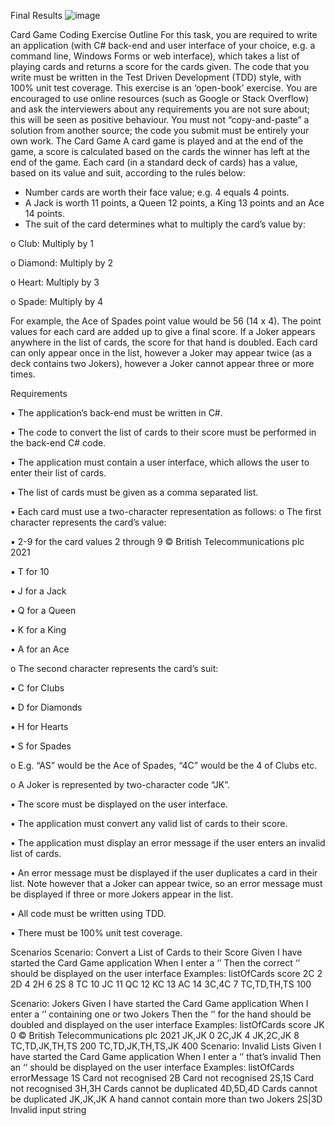 Final Results
![image](https://github.com/Thompson0109/PlayingCardsKata/assets/139117477/412d673e-231b-4ab9-91c5-b652cb18ceee)


Card Game Coding Exercise
Outline
For this task, you are required to write an application (with C# back-end and user interface of your
choice, e.g. a command line, Windows Forms or web interface), which takes a list of playing cards
and returns a score for the cards given.
The code that you write must be written in the Test Driven Development (TDD) style, with 100% unit
test coverage.
This exercise is an ‘open-book’ exercise. You are encouraged to use online resources (such as
Google or Stack Overflow) and ask the interviewers about any requirements you are not sure about;
this will be seen as positive behaviour.
You must not “copy-and-paste” a solution from another source; the code you submit must be
entirely your own work.
The Card Game
A card game is played and at the end of the game, a score is calculated based on the cards the
winner has left at the end of the game. Each card (in a standard deck of cards) has a value, based on
its value and suit, according to the rules below:
- Number cards are worth their face value; e.g. 4 equals 4 points.
- A Jack is worth 11 points, a Queen 12 points, a King 13 points and an Ace 14 points.
- The suit of the card determines what to multiply the card’s value by:

o Club: Multiply by 1

o Diamond: Multiply by 2

o Heart: Multiply by 3

o Spade: Multiply by 4

For example, the Ace of Spades point value would be 56 (14 x 4).
The point values for each card are added up to give a final score. If a Joker appears anywhere in the
list of cards, the score for that hand is doubled.
Each card can only appear once in the list, however a Joker may appear twice (as a deck contains
two Jokers), however a Joker cannot appear three or more times.

Requirements

• The application’s back-end must be written in C#.

• The code to convert the list of cards to their score must be performed in the back-end C#
code.

• The application must contain a user interface, which allows the user to enter their list of
cards.

• The list of cards must be given as a comma separated list.

• Each card must use a two-character representation as follows:
o The first character represents the card’s value:

▪ 2-9 for the card values 2 through 9
© British Telecommunications plc 2021

▪ T for 10

▪ J for a Jack

▪ Q for a Queen

▪ K for a King

▪ A for an Ace

o The second character represents the card’s suit:

▪ C for Clubs

▪ D for Diamonds

▪ H for Hearts

▪ S for Spades

o E.g. “AS” would be the Ace of Spades, “4C” would be the 4 of Clubs etc.

o A Joker is represented by two-character code “JK”.

• The score must be displayed on the user interface.

• The application must convert any valid list of cards to their score.

• The application must display an error message if the user enters an invalid list of cards.

• An error message must be displayed if the user duplicates a card in their list. Note however
that a Joker can appear twice, so an error message must be displayed if three or more Jokers
appear in the list.

• All code must be written using TDD.

• There must be 100% unit test coverage.

Scenarios
Scenario: Convert a List of Cards to their Score
Given I have started the Card Game application
When I enter a ‘<listOfCards>’
Then the correct ‘<score>’ should be displayed on the user interface
Examples:
listOfCards score
2C 2
2D 4
2H 6
2S 8
TC 10
JC 11
QC 12
KC 13
AC 14
3C,4C 7
TC,TD,TH,TS 100


Scenario: Jokers
Given I have started the Card Game application
When I enter a ‘<listOfCards>’ containing one or two Jokers
Then the ‘<score>’ for the hand should be doubled and displayed on the user interface
Examples:
listOfCards score
JK 0
© British Telecommunications plc 2021
JK,JK 0
2C,JK 4
JK,2C,JK 8
TC,TD,JK,TH,TS 200
TC,TD,JK,TH,TS,JK 400
Scenario: Invalid Lists
Given I have started the Card Game application
When I enter a ‘<listOfCards>’ that’s invalid
Then an ‘<errorMessage>’ should be displayed on the user interface
Examples:
listOfCards errorMessage
1S Card not recognised
2B Card not recognised
2S,1S Card not recognised
3H,3H Cards cannot be duplicated
4D,5D,4D Cards cannot be duplicated
JK,JK,JK A hand cannot contain more than two Jokers
2S|3D Invalid input string
